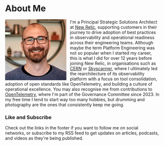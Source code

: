 <style>
  /*  Navigation sidebar */
  .md-nav--primary {
    display: none
  }

  /*  Table of contents sidebar */
  .md-nav--secondary {
    display: none
  }
</style>

# About Me

<img src="/assets/img/profile_800x800.png" style="float: left; width: 200px; margin-right: 12px"/>

I'm a Principal Strategic Solutions Architect at [New Relic](https://newrelic.com/), supporting customers in their journey to drive
adoption of best practices in observability and operational readiness across their engineering teams. Although maybe
the term Platform Engineering was not so popular when I started my career, this is what I did for over 12 years before
joining New Relic, in organisations such as [CERN](https://cern.ch/) or [Skyscanner](https://www.skyscanner.net/), where I ultimately led the rearchitecture
of its observability platform with a focus on tool consolidation, adoption of open standards like OpenTelemetry, and
building a culture of operational excellence. You may also recognise me from contributions to [OpenTelemetry](https://opentelemetry.io/),
where I'm part of the Governance Committee since 2023. In my free time I tend to start way too many hobbies, but
drumming and photography are the ones that consistently keep me going.

### Like and Subscribe
Check out the links in the footer if you want to follow me on social networks, or subscribe to my RSS feed to get
updates on articles, podcasts, and videos as they're being published.
